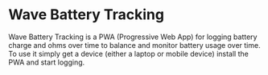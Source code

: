 # Wave Battery Tracking
Wave Battery Tracking is a PWA (Progressive Web App) for logging battery charge and ohms over time to balance and monitor battery usage over time. To use it simply get a  device (either a laptop or mobile device) install the PWA and start logging.
